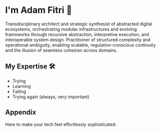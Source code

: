 # I'm Adam Fitri 👋

Transdisciplinary architect and strategic synthesist of abstracted digital ecosystems, orchestrating modular infrastructures and evolving frameworks through recursive abstraction, interpretive execution, and interoperable system design. Practitioner of structured complexity and operational ambiguity, enabling scalable, regulation-conscious continuity and the illusion of seamless cohesion across domains.


## My Expertise 🛠

- Trying
- Learning
- Failing
- Trying again (always, very important)


## Appendix

Here to make your tech feel effortlessly sophisticated.
